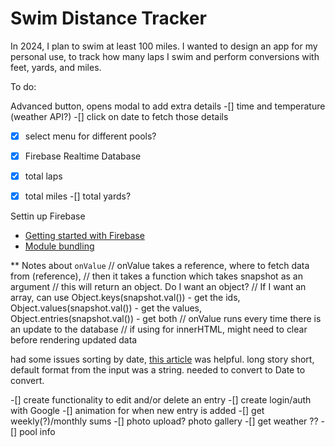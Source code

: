 # Swim Distance Tracker

In 2024, I plan to swim at least 100 miles. I wanted to design an app for my personal use, to track how many laps I swim and perform conversions with feet, yards, and miles.

To do:

Advanced button, opens modal to add extra details
-[] time and temperature (weather API?)
-[] click on date to fetch those details
-[x] select menu for different pools?
<!-- - JSON file with pools and yardage -->
-[x] Firebase Realtime Database
-[x] total laps
-[x] total miles
-[] total yards?


Settin up Firebase
- [Getting started with Firebase](https://www.youtube.com/watch?v=9zdvmgGsww0&list=PL4cUxeGkcC9jERUGvbudErNCeSZHWUVlb)
- [Module bundling](https://firebase.google.com/docs/web/module-bundling)


** Notes about `onValue`
// onValue takes a reference, where to fetch data from (reference), 
// then it takes a function which takes snapshot as an argument
// this will return an object. Do I want an object?
// If I want an array, can use Object.keys(snapshot.val()) - get the ids, Object.values(snapshot.val()) - get the values, Object.entries(snapshot.val()) - get both
// onValue runs every time there is an update to the database
// if using for innerHTML, might need to clear before rendering updated data

had some issues sorting by date, [this article](https://byby.dev/js-sort-by-date-value) was helpful. long story short, default format from the input was a string. needed to convert to Date to convert.

-[] create functionality to edit and/or delete an entry
-[] create login/auth with Google
-[] animation for when new entry is added
-[] get weekly(?)/monthly sums
-[] photo upload? photo gallery
-[] get weather ??
-[] pool info
